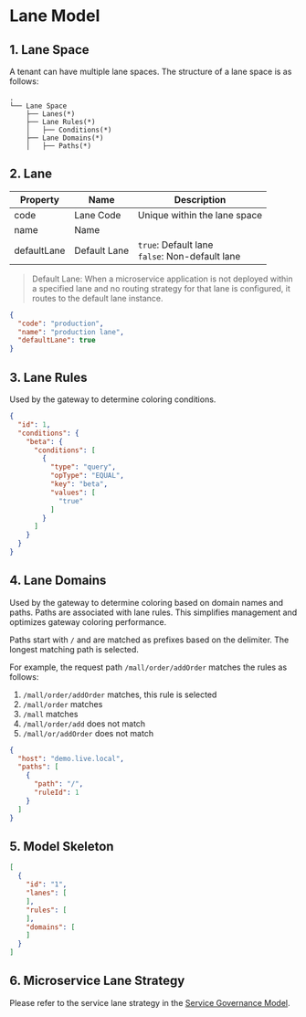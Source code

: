 Lane Model
===

## 1. Lane Space

A tenant can have multiple lane spaces. The structure of a lane space is as follows:
```
.
└── Lane Space
    ├── Lanes(*)
    ├── Lane Rules(*)
    │   ├── Conditions(*)
    ├── Lane Domains(*)
    │   ├── Paths(*)
```

## 2. Lane

| Property     | Name      | Description                              |
|--------------|-----------|------------------------------------------|
| code         | Lane Code | Unique within the lane space             |
| name         | Name      |                                          |
| defaultLane  | Default Lane | `true`: Default lane<br> `false`: Non-default lane |

> Default Lane: When a microservice application is not deployed within a specified lane and no routing strategy for that lane is configured, it routes to the default lane instance.

```json
{
  "code": "production",
  "name": "production lane",
  "defaultLane": true
}
```

## 3. Lane Rules

Used by the gateway to determine coloring conditions.

```json
{
  "id": 1,
  "conditions": {
    "beta": {
      "conditions": [
        {
          "type": "query",
          "opType": "EQUAL",
          "key": "beta",
          "values": [
            "true"
          ]
        }
      ]
    }
  }
}
```

## 4. Lane Domains

Used by the gateway to determine coloring based on domain names and paths. Paths are associated with lane rules. This simplifies management and optimizes gateway coloring performance.

Paths start with `/` and are matched as prefixes based on the delimiter. The longest matching path is selected.

For example, the request path `/mall/order/addOrder` matches the rules as follows:

1. `/mall/order/addOrder` matches, this rule is selected
2. `/mall/order` matches
3. `/mall` matches
4. `/mall/order/add` does not match
5. `/mall/or/addOrder` does not match

```json
{
  "host": "demo.live.local",
  "paths": [
    {
      "path": "/",
      "ruleId": 1
    }
  ]
}
```

## 5. Model Skeleton

```json
[
  {
    "id": "1",
    "lanes": [
    ],
    "rules": [
    ],
    "domains": [
    ]
  }
]
```

## 6. Microservice Lane Strategy

Please refer to the service lane strategy in the [Service Governance Model](./governance.md).